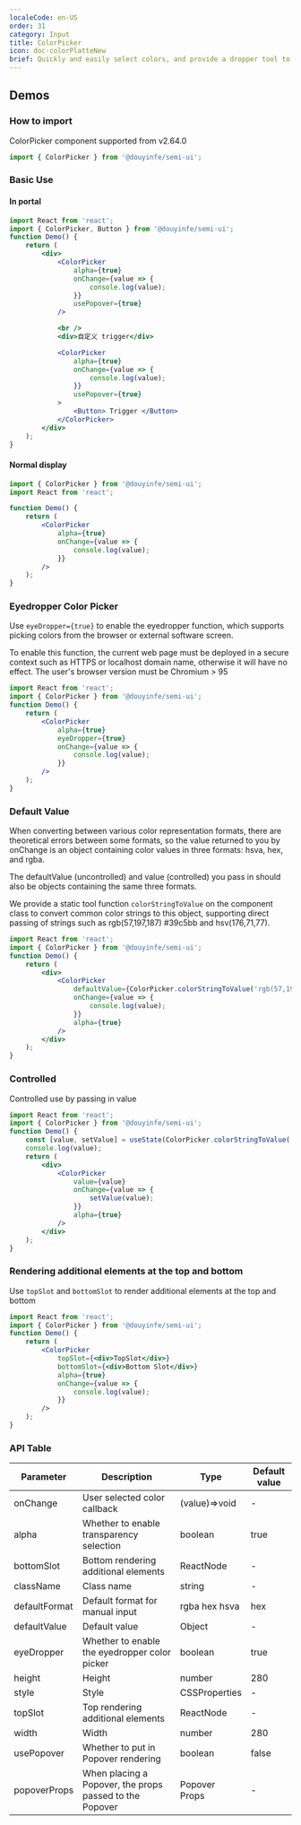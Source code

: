 ```yaml
---
localeCode: en-US
order: 31
category: Input
title: ColorPicker
icon: doc-colorPlatteNew
brief: Quickly and easily select colors, and provide a dropper tool to pick colors
---
```


## Demos

### How to import

ColorPicker component supported from v2.64.0

```jsx import
import { ColorPicker } from '@douyinfe/semi-ui';
```

### Basic Use

#### In portal

```jsx live=true
import React from 'react';
import { ColorPicker, Button } from '@douyinfe/semi-ui';
function Demo() {
    return (
        <div>
            <ColorPicker
                alpha={true}
                onChange={value => {
                    console.log(value);
                }}
                usePopover={true}
            />

            <br />
            <div>自定义 trigger</div>

            <ColorPicker
                alpha={true}
                onChange={value => {
                    console.log(value);
                }}
                usePopover={true}
            >
                <Button> Trigger </Button>
            </ColorPicker>
        </div>
    );
}
```

#### Normal display

```jsx live=true
import { ColorPicker } from '@douyinfe/semi-ui';
import React from 'react';

function Demo() {
    return (
        <ColorPicker
            alpha={true}
            onChange={value => {
                console.log(value);
            }}
        />
    );
}
```

### Eyedropper Color Picker

Use `eyeDropper={true}` to enable the eyedropper function, which supports picking colors from the browser or external software screen.

<Notice title='Notes'>
To enable this function, the current web page must be deployed in a secure context such as HTTPS or localhost domain name, otherwise it will have no effect. The user's browser version must be Chromium > 95
</Notice>

```jsx live=true
import React from 'react';
import { ColorPicker } from '@douyinfe/semi-ui';
function Demo() {
    return (
        <ColorPicker
            alpha={true}
            eyeDropper={true}
            onChange={value => {
                console.log(value);
            }}
        />
    );
}
```

### Default Value

When converting between various color representation formats, there are theoretical errors between some formats, so the value returned to you by onChange is an object containing color values ​​in three formats: hsva, hex, and rgba.

The defaultValue (uncontrolled) and value (controlled) you pass in should also be objects containing the same three formats.

We provide a static tool function `colorStringToValue` on the component class to convert common color strings to this object, supporting direct passing of strings such as rgb(57,197,187) #39c5bb and hsv(176,71,77).

```jsx live=true
import React from 'react';
import { ColorPicker } from '@douyinfe/semi-ui';
function Demo() {
    return (
        <div>
            <ColorPicker
                defaultValue={ColorPicker.colorStringToValue('rgb(57,197,187)')}
                onChange={value => {
                    console.log(value);
                }}
                alpha={true}
            />
        </div>
    );
}
```

### Controlled

Controlled use by passing in value

```jsx live=true
import React from 'react';
import { ColorPicker } from '@douyinfe/semi-ui';
function Demo() {
    const [value, setValue] = useState(ColorPicker.colorStringToValue('#39c5bb'));
    console.log(value);
    return (
        <div>
            <ColorPicker
                value={value}
                onChange={value => {
                    setValue(value);
                }}
                alpha={true}
            />
        </div>
    );
}
```

### Rendering additional elements at the top and bottom

Use `topSlot` and `bottomSlot` to render additional elements at the top and bottom

```jsx live=true
import React from 'react';
import { ColorPicker } from '@douyinfe/semi-ui';
function Demo() {
    return (
        <ColorPicker
            topSlot={<div>TopSlot</div>}
            bottomSlot={<div>Bottom Slot</div>}
            alpha={true}
            onChange={value => {
                console.log(value);
            }}
        />
    );
}
```

### API Table

| Parameter     | Description                                             | Type          | Default value |
| ------------- | ------------------------------------------------------- | ------------- | ------------- |
| onChange      | User selected color callback                            | (value)=>void | -             |
| alpha         | Whether to enable transparency selection                | boolean       | true          |
| bottomSlot    | Bottom rendering additional elements                    | ReactNode     | -             |
| className     | Class name                                              | string        | -             |
| defaultFormat | Default format for manual input                         | rgba hex hsva | hex           |
| defaultValue  | Default value                                           | Object        | -             |
| eyeDropper    | Whether to enable the eyedropper color picker           | boolean       | true          |
| height        | Height                                                  | number        | 280           |
| style         | Style                                                   | CSSProperties | -             |
| topSlot       | Top rendering additional elements                       | ReactNode     | -             |
| width         | Width                                                   | number        | 280           |
| usePopover    | Whether to put in Popover rendering                     | boolean       | false         |
| popoverProps  | When placing a Popover, the props passed to the Popover | Popover Props | -             |
